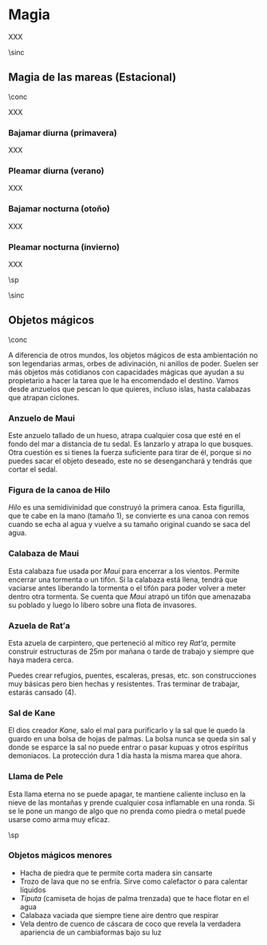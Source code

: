# Magia

XXX

\sinc

## Magia de las mareas (Estacional)

\conc

XXX

### Bajamar diurna (primavera)

XXX

### Pleamar diurna (verano)

XXX

### Bajamar nocturna (otoño)

XXX

### Pleamar nocturna (invierno)

XXX

\sp

\sinc

## Objetos mágicos

\conc

A diferencia de otros mundos, los objetos mágicos de esta ambientación no son legendarias armas, orbes de adivinación, ni anillos de poder. Suelen ser más objetos más cotidianos con capacidades mágicas que ayudan a su propietario a hacer la tarea que le ha encomendado el destino. Vamos desde anzuelos que pescan lo que quieres, incluso islas, hasta calabazas que atrapan ciclones.

### Anzuelo de Maui

Este anzuelo tallado de un hueso, atrapa cualquier cosa que esté en el fondo del mar a distancia de tu sedal. Es lanzarlo y atrapa lo que busques. Otra cuestión es si tienes la fuerza suficiente para tirar de él, porque si no puedes sacar el objeto deseado, este no se desenganchará y tendrás que cortar el sedal.

### Figura de la canoa de Hilo

_Hilo_ es una semidivinidad que construyó la primera canoa. Esta figurilla, que te cabe en la mano (tamaño 1), se convierte es una canoa con remos cuando se echa al agua y vuelve a su tamaño original cuando se saca del agua.

### Calabaza de Maui

Esta calabaza fue usada por _Maui_ para encerrar a los vientos. Permite encerrar una tormenta o un tifón. Si la calabaza está llena, tendrá que vaciarse antes liberando la tormenta o el tifón para poder volver a meter dentro otra tormenta. Se cuenta que _Maui_ atrapó un tifón que amenazaba su poblado y luego lo libero sobre una flota de invasores.

### Azuela de Ratʻa

Esta azuela de carpintero, que perteneció al mítico rey _Ratʻa_, permite construir estructuras de 25m por mañana o tarde de trabajo y siempre que haya madera cerca.

Puedes crear refugios, puentes, escaleras, presas, etc. son construcciones muy básicas pero bien hechas y resistentes. Tras terminar de trabajar, estarás cansado (4).

### Sal de Kane

El dios creador _Kane_, salo el mal para purificarlo y la sal que le quedo la guardo en una bolsa de hojas de palmas. La bolsa nunca se queda sin sal y donde se esparce la sal no puede entrar o pasar kupuas y otros espíritus demoniacos. La protección dura 1 día hasta la misma marea que ahora.

### Llama de Pele

Esta llama eterna no se puede apagar, te mantiene caliente incluso en la nieve de las montañas y prende cualquier cosa inflamable en una ronda. Si se le pone un mango de algo que no prenda como piedra o metal puede usarse como arma muy eficaz.

\sp

### Objetos mágicos menores

* Hacha de piedra que te permite corta madera sin cansarte
* Trozo de lava que no se enfría. Sirve como calefactor o para calentar líquidos
* _Tiputa_ (camiseta de hojas de palma trenzada) que te hace flotar en el agua
* Calabaza vaciada que siempre tiene aire dentro que respirar
* Vela dentro de cuenco de cáscara de coco que revela la verdadera apariencia de un cambiaformas bajo su luz
